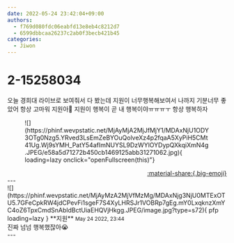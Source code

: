 ```yaml
---
date: 2022-05-24 23:42:04+09:00
authors:
  - f769d080fdc06eabfd13e8eb4c8212d7
  - 6599dbbcaa26237c2ab0f3becb421b45
categories:
  - Jiwon
---
```


# 2-15258034

<div class="post-container" markdown="1">
<div class="content-container md-sidebar__scrollwrap" markdown="1">

오늘 경희대 라이브로 보여줘서 다 봤는데 지원이 너무행복해보여서 나까지 기분너무 좋았어 항상 고마워 지원아🤍 지원이 행복이 곧 내 행복이야ㅠㅠㅠㅜ 항상 행복하자 
<figure markdown="1">
![](https://phinf.wevpstatic.net/MjAyMjA2MjJfMjY1/MDAxNjU1ODY3OTg0Nzg5.YRved3LsEmZeBYOuQolveXz4p2fqaA5XyPiH5CMt41Ug.Wj9sYMH_PatY54afImNUYSL9DzWYlOYDypQXkqiXmN4g.JPEG/e58a5d71272b450cb1469125abb31271062.jpg){ loading=lazy onclick="openFullscreen(this)"}
</figure>


</div>
</div>

<div style="text-align: right;" markdown="1">
<a href="https://weverse.io/fromis9/fanpost/2-15258034" style="text-align: right;">:material-share:{.big-emoji}</a>
</div>
---

<div class="comments-container md-sidebar__scrollwrap" markdown="1">
<div class="comment" markdown="1">
<div class='id-container' markdown="1">
![](https://phinf.wevpstatic.net/MjAyMzA2MjVfMzMg/MDAxNjg3NjU0MTExOTU5.7GFeCpkRW4jdCPevFi1sgeF7S4XyLHRSJr1VOBRp7gEg.mY0LxqknzXmYC4oZ6TpxCmdSnAbldBctUiaEHQVjHkgg.JPEG/image.jpg?type=s72){ pfp loading=lazy }
**<span class="artist">지원</span>** <small>May 24 2022, 23:44</small><br>
</div>
<div class='comment-body' markdown="1">
진짜 넘넘 행복했잖아😭
</div>
</div>
</div>
---

